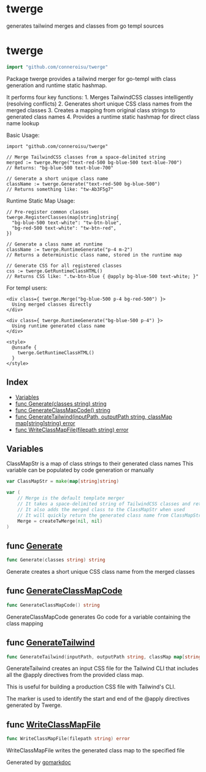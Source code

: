# twerge
<!-- https://pkg.go.dev/github.com/conneroisu/twerge -->

generates tailwind merges and classes from go templ sources

<!-- gomarkdoc:embed:start -->

<!-- Code generated by gomarkdoc. DO NOT EDIT -->

# twerge

```go
import "github.com/conneroisu/twerge"
```

Package twerge provides a tailwind merger for go\-templ with class generation and runtime static hashmap.

It performs four key functions: 1. Merges TailwindCSS classes intelligently \(resolving conflicts\) 2. Generates short unique CSS class names from the merged classes 3. Creates a mapping from original class strings to generated class names 4. Provides a runtime static hashmap for direct class name lookup

Basic Usage:

```
import "github.com/conneroisu/twerge"

// Merge TailwindCSS classes from a space-delimited string
merged := twerge.Merge("text-red-500 bg-blue-500 text-blue-700")
// Returns: "bg-blue-500 text-blue-700"

// Generate a short unique class name
className := twerge.Generate("text-red-500 bg-blue-500")
// Returns something like: "tw-Ab3F5g7"
```

Runtime Static Map Usage:

```
// Pre-register common classes
twerge.RegisterClasses(map[string]string{
  "bg-blue-500 text-white": "tw-btn-blue",
  "bg-red-500 text-white": "tw-btn-red",
})

// Generate a class name at runtime
className := twerge.RuntimeGenerate("p-4 m-2")
// Returns a deterministic class name, stored in the runtime map

// Generate CSS for all registered classes
css := twerge.GetRuntimeClassHTML()
// Returns CSS like: ".tw-btn-blue { @apply bg-blue-500 text-white; }"
```

For templ users:

```
<div class={ twerge.Merge("bg-blue-500 p-4 bg-red-500") }>
  Using merged classes directly
</div>

<div class={ twerge.RuntimeGenerate("bg-blue-500 p-4") }>
  Using runtime generated class name
</div>

<style>
  @unsafe {
    twerge.GetRuntimeClassHTML()
  }
</style>
```

## Index

- [Variables](<#variables>)
- [func Generate\(classes string\) string](<#Generate>)
- [func GenerateClassMapCode\(\) string](<#GenerateClassMapCode>)
- [func GenerateTailwind\(inputPath, outputPath string, classMap map\[string\]string\) error](<#GenerateTailwind>)
- [func WriteClassMapFile\(filepath string\) error](<#WriteClassMapFile>)


## Variables

<a name="ClassMapStr"></a>ClassMapStr is a map of class strings to their generated class names This variable can be populated by code generation or manually

```go
var ClassMapStr = make(map[string]string)
```

<a name="Merge"></a>

```go
var (
    // Merge is the default template merger
    // It takes a space-delimited string of TailwindCSS classes and returns a merged string
    // It also adds the merged class to the ClassMapStr when used
    // It will quickly return the generated class name from ClassMapStr if available
    Merge = createTwMerge(nil, nil)
)
```

<a name="Generate"></a>
## func [Generate](<https://github.com/conneroisu/tmplmerge/blob/main/gen.go#L30>)

```go
func Generate(classes string) string
```

Generate creates a short unique CSS class name from the merged classes

<a name="GenerateClassMapCode"></a>
## func [GenerateClassMapCode](<https://github.com/conneroisu/tmplmerge/blob/main/gen.go#L75>)

```go
func GenerateClassMapCode() string
```

GenerateClassMapCode generates Go code for a variable containing the class mapping

<a name="GenerateTailwind"></a>
## func [GenerateTailwind](<https://github.com/conneroisu/tmplmerge/blob/main/utils.go#L71>)

```go
func GenerateTailwind(inputPath, outputPath string, classMap map[string]string) error
```

GenerateTailwind creates an input CSS file for the Tailwind CLI that includes all the @apply directives from the provided class map.

This is useful for building a production CSS file with Tailwind's CLI.

The marker is used to identify the start and end of the @apply directives generated by Twerge.

<a name="WriteClassMapFile"></a>
## func [WriteClassMapFile](<https://github.com/conneroisu/tmplmerge/blob/main/gen.go#L109>)

```go
func WriteClassMapFile(filepath string) error
```

WriteClassMapFile writes the generated class map to the specified file

Generated by [gomarkdoc](<https://github.com/princjef/gomarkdoc>)


<!-- gomarkdoc:embed:end -->
